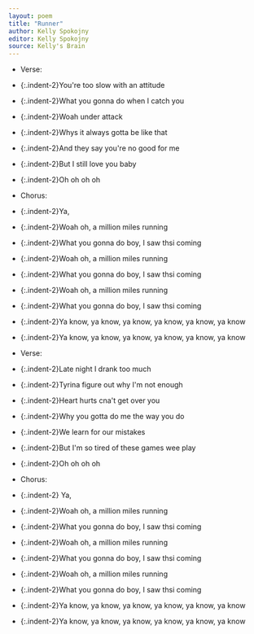 ```yaml
---
layout: poem
title: "Runner"
author: Kelly Spokojny
editor: Kelly Spokojny
source: Kelly's Brain
---
```


- Verse:
- {:.indent-2}You're too slow with an attitude
- {:.indent-2}What you gonna do when I catch you
- {:.indent-2}Woah under attack
- {:.indent-2}Whys it always gotta be like that
- {:.indent-2}And they say you're no good for me
- {:.indent-2}But I still love you baby 
- {:.indent-2}Oh oh oh oh

- Chorus:
- {:.indent-2}Ya,
- {:.indent-2}Woah oh, a million miles running
- {:.indent-2}What you gonna do boy, I saw thsi coming 
- {:.indent-2}Woah oh, a million miles running
- {:.indent-2}What you gonna do boy, I saw thsi coming 
- {:.indent-2}Woah oh, a million miles running
- {:.indent-2}What you gonna do boy, I saw thsi coming 
- {:.indent-2}Ya know, ya know, ya know, ya know, ya know, ya know
- {:.indent-2}Ya know, ya know, ya know, ya know, ya know, ya know

- Verse:
- {:.indent-2}Late night I drank too much 
- {:.indent-2}Tyrina figure out why I'm not enough 
- {:.indent-2}Heart hurts cna't get over you 
- {:.indent-2}Why you gotta do me the way you do
- {:.indent-2}We learn for our mistakes
- {:.indent-2}But I'm so tired of these games wee play 
- {:.indent-2}Oh oh oh oh

- Chorus:
- {:.indent-2} Ya,
- {:.indent-2}Woah oh, a million miles running
- {:.indent-2}What you gonna do boy, I saw thsi coming 
- {:.indent-2}Woah oh, a million miles running
- {:.indent-2}What you gonna do boy, I saw thsi coming 
- {:.indent-2}Woah oh, a million miles running
- {:.indent-2}What you gonna do boy, I saw thsi coming 
- {:.indent-2}Ya know, ya know, ya know, ya know, ya know, ya know
- {:.indent-2}Ya know, ya know, ya know, ya know, ya know, ya know
